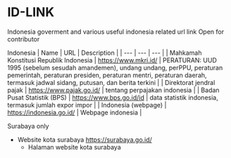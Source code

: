 # ID-LINK
Indonesia goverment and various useful indonesia related url link
Open for contributor

Indonesia
| Name | URL | Description |
| --- | --- | --- |
| Mahkamah Konstitusi Republik Indonesia | https://www.mkri.id/ | PERATURAN: UUD 1995 (sebelum sesudah amandemen), undang undang, perPPU, peraturan pemerintah, peraturan presiden, peraturan mentri, peraturan daerah, termasuk jadwal sidang, putusan, dan berita terkini |
| Direktorat jendral pajak | https://www.pajak.go.id/ | tentang perpajakan indonesia |
| Badan Pusat Statistik (BPS) | https://www.bps.go.id/id | data statistik indonesia, termasuk jumlah expor impor |
| Indonesia (webpage) | https://indonesia.go.id/ | Webpage indonesia |

 
Surabaya only
* Website kota surabaya https://surabaya.go.id/
  * Halaman website kota surabaya
